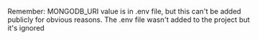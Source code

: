 Remember: MONGODB_URI value is in .env file, but this can't be added publicly for obvious reasons. The .env file wasn't added to the project but it's ignored